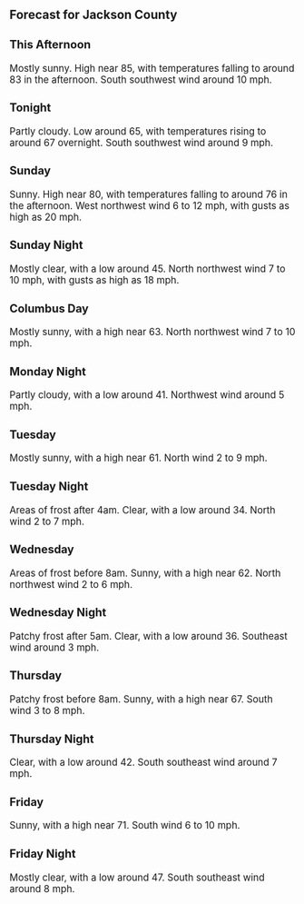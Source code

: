 <div>
   <h2>Forecast for Jackson County</h2>
   <p>
      <div style="font-size:120%">
         <h3>This Afternoon</h3>Mostly sunny. High near 85, with temperatures falling to around 83 in the afternoon. South southwest wind around 10 mph.<br></div>
   </p>
   <p>
      <div style="font-size:120%">
         <h3>Tonight</h3>Partly cloudy. Low around 65, with temperatures rising to around 67 overnight. South southwest wind around 9 mph.<br></div>
   </p>
   <p>
      <div style="font-size:120%">
         <h3>Sunday</h3>Sunny. High near 80, with temperatures falling to around 76 in the afternoon. West northwest wind 6 to 12 mph, with gusts
         as high as 20 mph.<br></div>
   </p>
   <p>
      <div style="font-size:120%">
         <h3>Sunday Night</h3>Mostly clear, with a low around 45. North northwest wind 7 to 10 mph, with gusts as high as 18 mph.<br></div>
   </p>
   <p>
      <div style="font-size:120%">
         <h3>Columbus Day</h3>Mostly sunny, with a high near 63. North northwest wind 7 to 10 mph.<br></div>
   </p>
   <p>
      <div style="font-size:120%">
         <h3>Monday Night</h3>Partly cloudy, with a low around 41. Northwest wind around 5 mph.<br></div>
   </p>
   <p>
      <div style="font-size:120%">
         <h3>Tuesday</h3>Mostly sunny, with a high near 61. North wind 2 to 9 mph.<br></div>
   </p>
   <p>
      <div style="font-size:120%">
         <h3>Tuesday Night</h3>Areas of frost after 4am. Clear, with a low around 34. North wind 2 to 7 mph.<br></div>
   </p>
   <p>
      <div style="font-size:120%">
         <h3>Wednesday</h3>Areas of frost before 8am. Sunny, with a high near 62. North northwest wind 2 to 6 mph.<br></div>
   </p>
   <p>
      <div style="font-size:120%">
         <h3>Wednesday Night</h3>Patchy frost after 5am. Clear, with a low around 36. Southeast wind around 3 mph.<br></div>
   </p>
   <p>
      <div style="font-size:120%">
         <h3>Thursday</h3>Patchy frost before 8am. Sunny, with a high near 67. South wind 3 to 8 mph.<br></div>
   </p>
   <p>
      <div style="font-size:120%">
         <h3>Thursday Night</h3>Clear, with a low around 42. South southeast wind around 7 mph.<br></div>
   </p>
   <p>
      <div style="font-size:120%">
         <h3>Friday</h3>Sunny, with a high near 71. South wind 6 to 10 mph.<br></div>
   </p>
   <p>
      <div style="font-size:120%">
         <h3>Friday Night</h3>Mostly clear, with a low around 47. South southeast wind around 8 mph.<br></div>
   </p>
</div>
